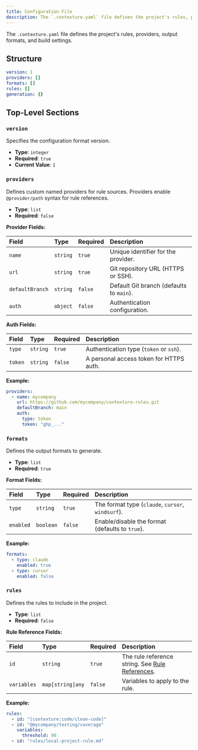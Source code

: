 ```yaml
---
title: Configuration File
description: The `.contexture.yaml` file defines the project's rules, providers, output formats, and build settings.
---
```

The `.contexture.yaml` file defines the project's rules, providers, output formats, and build settings.

## Structure

```yaml
version: 1
providers: []
formats: []
rules: []
generation: {}
```

## Top-Level Sections

### `version`

Specifies the configuration format version.

-   **Type**: `integer`
-   **Required**: `true`
-   **Current Value**: `1`

### `providers`

Defines custom named providers for rule sources. Providers enable `@provider/path` syntax for rule references.

-   **Type**: `list`
-   **Required**: `false`

**Provider Fields:**

| Field   | Type     | Required | Description                               |
| :------ | :------- | :------- | :---------------------------------------- |
| `name`    | `string`   | `true`     | Unique identifier for the provider.       |
| `url`     | `string`   | `true`     | Git repository URL (HTTPS or SSH).        |
| `defaultBranch`  | `string`   | `false`    | Default Git branch (defaults to `main`).  |
| `auth`    | `object`   | `false`    | Authentication configuration.             |

**Auth Fields:**

| Field | Type     | Required | Description                                     |
| :---- | :------- | :------- | :---------------------------------------------- |
| `type`  | `string`   | `true`     | Authentication type (`token` or `ssh`).         |
| `token` | `string`   | `false`    | A personal access token for HTTPS auth.         |

**Example:**
```yaml
providers:
  - name: mycompany
    url: https://github.com/mycompany/contexture-rules.git
    defaultBranch: main
    auth:
      type: token
      token: "ghp_..."
```

### `formats`

Defines the output formats to generate.

-   **Type**: `list`
-   **Required**: `true`

**Format Fields:**

| Field   | Type      | Required | Description                                     |
| :------ | :-------- | :------- | :---------------------------------------------- |
| `type`    | `string`    | `true`     | The format type (`claude`, `cursor`, `windsurf`). |
| `enabled` | `boolean`   | `false`    | Enable/disable the format (defaults to `true`).   |

**Example:**
```yaml
formats:
  - type: claude
    enabled: true
  - type: cursor
    enabled: false
```

### `rules`

Defines the rules to include in the project.

-   **Type**: `list`
-   **Required**: `false`

**Rule Reference Fields:**

| Field       | Type           | Required | Description                                                             |
| :---------- | :------------- | :------- | :---------------------------------------------------------------------- |
| `id`        | `string`         | `true`     | The rule reference string. See [Rule References](../reference/rules/rule-references). |
| `variables` | `map[string]any` | `false`    | Variables to apply to the rule.                                         |

**Example:**
```yaml
rules:
  - id: "[contexture:code/clean-code]"
  - id: "@mycompany/testing/coverage"
    variables:
      threshold: 90
  - id: "rules/local-project-rule.md"
```
